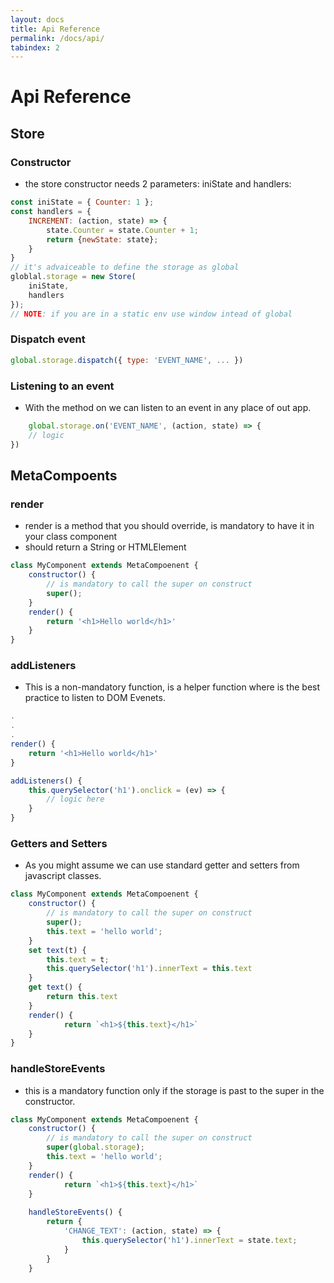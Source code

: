 ```yaml
---
layout: docs
title: Api Reference
permalink: /docs/api/
tabindex: 2
---
```


# Api Reference

## Store
### Constructor
- the store constructor needs 2 parameters: iniState and handlers:
```js
const iniState = { Counter: 1 };
const handlers = {
	INCREMENT: (action, state) => {
		state.Counter = state.Counter + 1;
		return {newState: state};
	}
}
// it's advaiceable to define the storage as global 
globlal.storage = new Store(
	iniState,
	handlers
});
// NOTE: if you are in a static env use window intead of global
```

### Dispatch event
```js
global.storage.dispatch({ type: 'EVENT_NAME', ... })
```
### Listening to an event
- With the method on we can listen to an event in any place of out app.
```js
	global.storage.on('EVENT_NAME', (action, state) => {
	// logic
})
```

## MetaCompoents
### render
- render is a method that you should override, is mandatory to have it in your class component
- should return a String or HTMLElement
```js
class MyComponent extends MetaCompoenent {
	constructor() {
		// is mandatory to call the super on construct
		super();
	}
	render() {
		return '<h1>Hello world</h1>'
	}
}
```

### addListeners
- This is a non-mandatory function, is a helper function where is the best practice to listen to DOM Evenets.

```js
.
.
.
render() {
	return '<h1>Hello world</h1>'
}

addListeners() {
	this.querySelector('h1').onclick = (ev) => {
		// logic here
	}
}
```

### Getters and Setters
- As you might assume we can use standard getter and setters from javascript classes.

```js
class MyComponent extends MetaCompoenent {
	constructor() {
		// is mandatory to call the super on construct
		super();
		this.text = 'hello world';
	}
	set text(t) {
		this.text = t;
		this.querySelector('h1').innerText = this.text
	}
	get text() {
		return this.text
	}
	render() {
			return `<h1>${this.text}</h1>`
	}
}
```

### handleStoreEvents
- this is a mandatory function only if the storage is past to the super in the constructor.

```js
class MyComponent extends MetaCompoenent {
	constructor() {
		// is mandatory to call the super on construct
		super(global.storage);
		this.text = 'hello world';
	}
	render() {
			return `<h1>${this.text}</h1>`
	}
	
	handleStoreEvents() {
		return {
			'CHANGE_TEXT': (action, state) => {
				this.querySelector('h1').innerText = state.text;
			}
		}
	}
```
